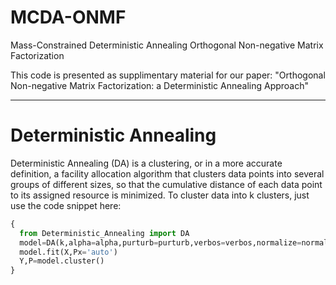 # MCDA-ONMF
Mass-Constrained Deterministic Annealing Orthogonal Non-negative Matrix Factorization

This code is presented as supplimentary material for our paper:
"Orthogonal Non-negative Matrix Factorization: a Deterministic Annealing Approach"

------------------------------------------------------------
# Deterministic Annealing
Deterministic Annealing (DA) is a clustering, or in a more accurate definition, a facility allocation algorithm that clusters data points into several groups of different sizes, so that the cumulative distance of each data point to its assigned resource is minimized. To cluster data into k clusters, just use the code snippet here:


```python
{ 
  from Deterministic_Annealing import DA
  model=DA(k,alpha=alpha,purturb=purturb,verbos=verbos,normalize=normalize,tol=tol)
  model.fit(X,Px='auto')
  Y,P=model.cluster()
}
```
